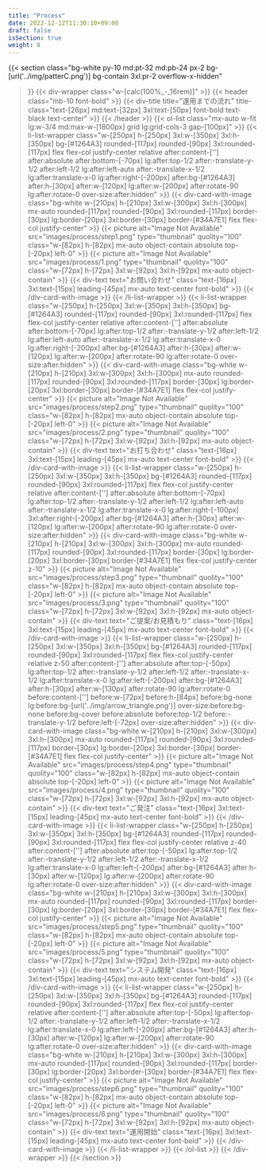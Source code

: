 ```yaml
---
title: "Process"
date: 2022-12-12T11:30:10+09:00
draft: false
isSection: true
weight: 8
---
```


{{< section
    class="bg-white py-10 md:pt-32 md:pb-24 px-2 bg-[url('../img/patterC.png')] bg-contain 3xl:pr-2 overflow-x-hidden"
>}}
    {{< div-wrapper
        class="w-[calc(100%_-_16rem)]"
    >}}
        {{< header
            class="mb-10 font-bold"
        >}}
            {{< div-title
                title="運用までの流れ"
                title-class="text-[26px] md:text-[32px] 3xl:text-[50px] font-bold text-black text-center"
            >}}
        {{< /header >}}
        {{< ol-list
            class="mx-auto w-fit lg:w-3/4 md:max-w-[1800px] grid lg:grid-cols-3 gap-[100px]"
        >}}
            {{< li-list-wrapper
                class="w-[250px] h-[250px] 3xl:w-[350px] 3xl:h-[350px] bg-[#1264A3] rounded-[117px] rounded-[90px] 3xl:rounded-[117px] flex flex-col justify-center relative after:content-[''] after:absolute after:bottom-[-70px] lg:after:top-1/2 after:-translate-y-1/2 after:left-1/2 lg:after:left-auto after:-translate-x-1/2 lg:after:translate-x-0 lg:after:right-[-200px] after:bg-[#1264A3] after:h-[30px] after:w-[120px] lg:after:w-[200px] after:rotate-90 lg:after:rotate-0 over-size:after:hidden"
            >}}
                {{< div-card-with-image
                    class="bg-white w-[210px] h-[210px] 3xl:w-[300px] 3xl:h-[300px] mx-auto rounded-[117px] rounded-[90px] 3xl:rounded-[117px] border-[30px] lg:border-[20px] 3xl:border-[30px] border-[#34A7E1] flex flex-col justify-center"
                >}}
                    {{< picture
                        alt="Image Not Available" src="images/process/step1.png" type="thumbnail" quolity="100" class="w-[82px] h-[82px] mx-auto object-contain absolute top-[-20px] left-0"
                    >}}
                    {{< picture
                        alt="Image Not Available" src="images/process/1.png" type="thumbnail" quolity="100" class="w-[72px] h-[72px] 3xl:w-[92px] 3xl:h-[92px] mx-auto object-contain"
                    >}}
                    {{< div-text
                        text="お問い合わせ"
                        class="text-[16px] 3xl:text-[15px] leading-[45px] mx-auto text-center font-bold"
                    >}}
                {{< /div-card-with-image >}}
            {{< /li-list-wrapper >}}
            {{< li-list-wrapper
                class="w-[250px] h-[250px] 3xl:w-[350px] 3xl:h-[350px] bg-[#1264A3] rounded-[117px] rounded-[90px] 3xl:rounded-[117px] flex flex-col justify-center relative after:content-[''] after:absolute after:bottom-[-70px] lg:after:top-1/2 after:-translate-y-1/2 after:left-1/2 lg:after:left-auto after:-translate-x-1/2 lg:after:translate-x-0 lg:after:right-[-200px] after:bg-[#1264A3] after:h-[30px] after:w-[120px] lg:after:w-[200px] after:rotate-90 lg:after:rotate-0 over-size:after:hidden"
            >}}
                {{< div-card-with-image
                    class="bg-white w-[210px] h-[210px] 3xl:w-[300px] 3xl:h-[300px] mx-auto rounded-[117px] rounded-[90px] 3xl:rounded-[117px] border-[30px] lg:border-[20px] 3xl:border-[30px] border-[#34A7E1] flex flex-col justify-center"
                >}}
                    {{< picture
                        alt="Image Not Available" src="images/process/step2.png" type="thumbnail" quolity="100" class="w-[82px] h-[82px] mx-auto object-contain absolute top-[-20px] left-0"
                    >}}
                    {{< picture
                        alt="Image Not Available" src="images/process/2.png" type="thumbnail" quolity="100" class="w-[72px] h-[72px] 3xl:w-[92px] 3xl:h-[92px] mx-auto object-contain"
                    >}}
                    {{< div-text
                        text="お打ち合わせ"
                        class="text-[16px] 3xl:text-[15px] leading-[45px] mx-auto text-center font-bold"
                    >}}
                {{< /div-card-with-image >}}
            {{< li-list-wrapper
                class="w-[250px] h-[250px] 3xl:w-[350px] 3xl:h-[350px] bg-[#1264A3] rounded-[117px] rounded-[90px] 3xl:rounded-[117px] flex flex-col justify-center relative after:content-[''] after:absolute after:bottom-[-70px] lg:after:top-1/2 after:-translate-y-1/2 after:left-1/2 lg:after:left-auto after:-translate-x-1/2 lg:after:translate-x-0 lg:after:right-[-100px] 3xl:after:right-[-200px] after:bg-[#1264A3] after:h-[30px] after:w-[120px] lg:after:w-[200px] after:rotate-90 lg:after:rotate-0 over-size:after:hidden"
            >}}
                {{< div-card-with-image
                    class="bg-white w-[210px] h-[210px] 3xl:w-[300px] 3xl:h-[300px] mx-auto rounded-[117px] rounded-[90px] 3xl:rounded-[117px] border-[30px] lg:border-[20px] 3xl:border-[30px] border-[#34A7E1] flex flex-col justify-center z-10"
                >}}
                    {{< picture
                        alt="Image Not Available" src="images/process/step3.png" type="thumbnail" quolity="100" class="w-[82px] h-[82px] mx-auto object-contain absolute top-[-20px] left-0"
                    >}}
                    {{< picture
                        alt="Image Not Available" src="images/process/3.png" type="thumbnail" quolity="100" class="w-[72px] h-[72px] 3xl:w-[92px] 3xl:h-[92px] mx-auto object-contain"
                    >}}
                    {{< div-text
                        text="ご提案/お見積もり"
                        class="text-[16px] 3xl:text-[15px] leading-[45px] mx-auto text-center font-bold"
                    >}}
                {{< /div-card-with-image >}}
            {{< li-list-wrapper
                class="w-[250px] h-[250px] 3xl:w-[350px] 3xl:h-[350px] bg-[#1264A3] rounded-[117px] rounded-[90px] 3xl:rounded-[117px] flex flex-col justify-center relative z-50 after:content-[''] after:absolute after:top-[-50px] lg:after:top-1/2 after:-translate-y-1/2 after:left-1/2 after:-translate-x-1/2 lg:after:translate-x-0 lg:after:left-[-200px] after:bg-[#1264A3] after:h-[30px] after:w-[130px] after:rotate-90 lg:after:rotate-0 before:content-[''] before:w-[72px] before:h-[84px] before:bg-none lg:before:bg-[url('../img/arrow_triangle.png')] over-size:before:bg-none before:bg-cover before:absolute before:top-1/2 before:-translate-y-1/2 before:left-[-72px] over-size:after:hidden"
            >}}
                {{< div-card-with-image
                    class="bg-white w-[210px] h-[210px] 3xl:w-[300px] 3xl:h-[300px] mx-auto rounded-[117px] rounded-[90px] 3xl:rounded-[117px] border-[30px] lg:border-[20px] 3xl:border-[30px] border-[#34A7E1] flex flex-col justify-center"
                >}}
                    {{< picture
                        alt="Image Not Available" src="images/process/step4.png" type="thumbnail" quolity="100" class="w-[82px] h-[82px] mx-auto object-contain absolute top-[-20px] left-0"
                    >}}
                    {{< picture
                        alt="Image Not Available" src="images/process/4.png" type="thumbnail" quolity="100" class="w-[72px] h-[72px] 3xl:w-[92px] 3xl:h-[92px] mx-auto object-contain"
                    >}}
                    {{< div-text
                        text="ご発注"
                        class="text-[16px] 3xl:text-[15px] leading-[45px] mx-auto text-center font-bold"
                    >}}
                {{< /div-card-with-image >}}
            {{< li-list-wrapper
                class="w-[250px] h-[250px] 3xl:w-[350px] 3xl:h-[350px] bg-[#1264A3] rounded-[117px] rounded-[90px] 3xl:rounded-[117px] flex flex-col justify-center relative z-40 after:content-[''] after:absolute after:top-[-50px] lg:after:top-1/2 after:-translate-y-1/2 after:left-1/2 after:-translate-x-1/2 lg:after:translate-x-0 lg:after:left-[-200px] after:bg-[#1264A3] after:h-[30px] after:w-[120px] lg:after:w-[200px] after:rotate-90 lg:after:rotate-0 over-size:after:hidden"
            >}}
                {{< div-card-with-image
                    class="bg-white w-[210px] h-[210px] 3xl:w-[300px] 3xl:h-[300px] mx-auto rounded-[117px] rounded-[90px] 3xl:rounded-[117px] border-[30px] lg:border-[20px] 3xl:border-[30px] border-[#34A7E1] flex flex-col justify-center"
                >}}
                    {{< picture
                        alt="Image Not Available" src="images/process/step5.png" type="thumbnail" quolity="100" class="w-[82px] h-[82px] mx-auto object-contain absolute top-[-20px] left-0"
                    >}}
                    {{< picture
                        alt="Image Not Available" src="images/process/5.png" type="thumbnail" quolity="100" class="w-[72px] h-[72px] 3xl:w-[92px] 3xl:h-[92px] mx-auto object-contain"
                    >}}
                    {{< div-text
                        text="システム開発"
                        class="text-[16px] 3xl:text-[15px] leading-[45px] mx-auto text-center font-bold"
                    >}}
                {{< /div-card-with-image >}}
            {{< li-list-wrapper
                class="w-[250px] h-[250px] 3xl:w-[350px] 3xl:h-[350px] bg-[#1264A3] rounded-[117px] rounded-[90px] 3xl:rounded-[117px] flex flex-col justify-center relative after:content-[''] after:absolute after:top-[-50px] lg:after:top-1/2 after:-translate-y-1/2 after:left-1/2 after:-translate-x-1/2 lg:after:translate-x-0 lg:after:left-[-200px] after:bg-[#1264A3] after:h-[30px] after:w-[120px] lg:after:w-[200px] after:rotate-90 lg:after:rotate-0 over-size:after:hidden"
            >}}
                {{< div-card-with-image
                    class="bg-white w-[210px] h-[210px] 3xl:w-[300px] 3xl:h-[300px] mx-auto rounded-[117px] rounded-[90px] 3xl:rounded-[117px] border-[30px] lg:border-[20px] 3xl:border-[30px] border-[#34A7E1] flex flex-col justify-center"
                >}}
                    {{< picture
                        alt="Image Not Available" src="images/process/step6.png" type="thumbnail" quolity="100" class="w-[82px] h-[82px] mx-auto object-contain absolute top-[-20px] left-0"
                    >}}
                    {{< picture
                        alt="Image Not Available" src="images/process/6.png" type="thumbnail" quolity="100" class="w-[72px] h-[72px] 3xl:w-[92px] 3xl:h-[92px] mx-auto object-contain"
                    >}}
                    {{< div-text
                        text="運用開始"
                        class="text-[16px] 3xl:text-[15px] leading-[45px] mx-auto text-center font-bold"
                    >}}
                {{< /div-card-with-image >}}
            {{< /li-list-wrapper >}}
        {{< /ol-list >}}
    {{< /div-wrapper >}}
{{< /section >}}

